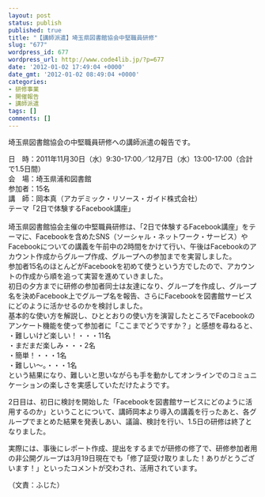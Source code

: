 ```yaml
---
layout: post
status: publish
published: true
title: "【講師派遣】埼玉県図書館協会中堅職員研修"
slug: "677"
wordpress_id: 677
wordpress_url: http://www.code4lib.jp/?p=677
date: '2012-01-02 17:49:04 +0000'
date_gmt: '2012-01-02 08:49:04 +0000'
categories:
- 研修事業
- 開催報告
- 講師派遣
tags: []
comments: []
---
```

<p>埼玉県図書館協会の中堅職員研修への講師派遣の報告です。</p>
<p>日　時：2011年11月30日（水）9:30-17:00／12月7日（水）13:00-17:00（合計で1.5日間）<br />
会　場：埼玉県浦和図書館<br />
参加者：15名<br />
講　師：岡本真（アカデミック・リソース・ガイド株式会社）<br />
テーマ「2日で体験するFacebook講座」<br />
<!--more--><br />
埼玉県図書館協会主催の中堅職員研修は、「2日で体験するFacebook講座」をテーマに、Facebookを含めたSNS（ソーシャル・ネットワーク・サービス）やFacebookについての講義を午前中の2時間をかけて行い、午後はFacebookのアカウント作成からグループ作成、グループへの参加までを実習しました。<br />
参加者15名のほとんどがFacebookを初めて使うという方でしたので、アカウントの作成から順を追って実習を進めていきました。<br />
初日の夕方までに研修の参加者同士は友達になり、グループを作成し、グループ名を決めFacebook上でグループ名を報告、さらにFacebookを図書館サービスにどのように活かせるのかを検討しました。<br />
基本的な使い方を解説し、ひととおりの使い方を演習したところでFacebookのアンケート機能を使って参加者に「ここまでどうですか？」と感想を尋ねると、<br />
・難しいけど楽しい！・・・11名<br />
・まだまだ楽しみ・・・2名<br />
・簡単！・・・1名<br />
・難しい～。・・・1名<br />
という結果になり、難しいと思いながらも手を動かしてオンラインでのコミュニケーションの楽しさを実感していただけたようです。</p>
<p>2日目は、初日に検討を開始した「Facebookを図書館サービスにどのように活用するのか」ということについて、講師岡本より導入の講義を行ったあと、各グループでまとめた結果を発表しあい、議論、検討を行い、1.5日の研修は終了となりました。</p>
<p>実際には、事後にレポート作成、提出をするまでが研修の修了で、研修参加者用の非公開グループは3月19日現在でも「修了証受け取りました！ありがとうございます！」といったコメントが交わされ、活用されています。</p>
<p>（文責：ふじた）</p>
